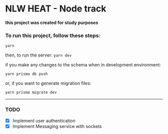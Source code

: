 # NLW HEAT - Node track

**this project was created for study purposes**

### To run this project, follow these steps:

`yarn`

then, to run the server:
`yarn dev`

if you make any changes to the schema when in development environment:

`yarn prisma db push`

or, if you want to generate migration files:

`yarn prisma migrate dev`

---
### TODO

- [x] Implement user authentication
- [x] Implement Messaging service with sockets
